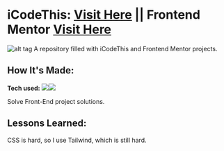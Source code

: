 # iCodeThis: <a target="_blank" href="https://icodethis.com/app" >Visit Here</a>  || Frontend Mentor <a target="_blank" href="https://www.frontendmentor.io/home">Visit Here </a>

![alt tag](https://i.imgur.com/IPmpdNe.png)
A repository filled with iCodeThis and Frontend Mentor projects.

## How It's Made:

**Tech used:** <img src="https://img.shields.io/static/v1?label=|&message=CSS&color=3c7f5d&style=plastic&logo=css"/><img src="https://img.shields.io/static/v1?label=|&message=Tailwind&color=3c7f5d&style=plastic&logo=tailwind"/>

Solve Front-End project solutions.


## Lessons Learned:

CSS is hard, so I use Tailwind, which is still hard.
